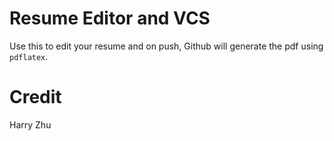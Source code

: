 # Resume Editor and VCS

Use this to edit your resume and on push, Github will generate the pdf using `pdflatex`.

# Credit

Harry Zhu